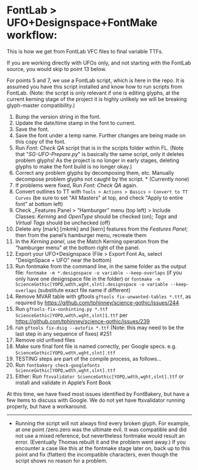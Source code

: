 # FontLab > UFO+Designspace+FontMake workflow:

This is how we get from FontLab VFC files to final variable TTFs. 

If you are working directly with UFOs only, and not starting with the FontLab source, you would skip to point 13 below.

For points 5 and 7, we use a FontLab script, which is here in the repo. It is assumed you have this script installed and know how to run scripts from FontLab. (Note: the script is only relevant if one is editing glyphs, at the current kerning stage of the project it is highly unlikely we will be breaking glyph-master compatibility.)

1. Bump the version string in the font. 
1. Update the date/time stamp in the font to current.
1. Save the font. 
1. Save the font under a temp name. Further changes are being made on this copy of the font.
1. Run _Font: Check QA_ script that is in the scripts folder within FL. (Note that "_SG-UFO-Prepare.py_" is basically the same script, only it deletes problem glyphs! As the project is no longer in early stages, deleting glyphs to make the font build is no longer okay.)
1. Correct any problem glyphs by decomposing them, etc. Manually decompose problem glyphs not caught by the script. *  (Currently none)
1. If problems were fixed, Run _Font: Check QA_ again.
1. Convert outlines to TT with `Tools > Actions > Basics > Convert to TT Curves` (be sure to set "All Masters" at top, and check "Apply to entire font" at bottom left)
1. Check _Features Panel > “Hamburger” menu (top left) > Include Classes:  _Kerning_ and _OpenType_  should be checked (on); _Tags_ and _Virtual Tags_ should be unchecked (off)
1. Delete any [mark] [mkmk] and [kern] features from the _Features Panel_; then from the panel’s hamburger menu, recreate them
1. In the _Kerning panel_, use the Match Kerning operation from the “hamburger menu” at the bottom right of the panel.
1. Export your UFO+Designspace (File > Export Font As, select "DesignSpace + UFO" near the bottom)
1. Run fontmake from the command line, in the same folder as the output file:
`fontmake -m *.designspace -o variable --keep-overlaps` (if you only have one designspace file in the folder)
or 
`fontmake -m ScienceGothic[YOPQ,wdth,wght,slnt].designspace -o variable --keep-overlaps` (substitute exact file name if different)
1. Remove MVAR table with gftools `gftools fix-unwanted-tables *.ttf`, as required by https://github.com/tphinney/science-gothic/issues/244
1. Run `gftools-fix-nonhinting.py *.ttf ScienceGothic[YOPQ,wdth,wght,slnt]1.ttf` per https://github.com/tphinney/science-gothic/issues/239
1. run `gftools fix-dsig --autofix *.ttf` (Note: this may need to be the last step in any sequence of fixes) #251
1. Remove old unfixed files
1. Make sure final font file is named correctly, per Google specs. e.g. `ScienceGothic[YOPQ,wdth,wght,slnt].ttf`
1. TESTING steps are part of the compile process, as follows...
1. Run `fontbakery check-googlefonts ScienceGothic[YOPQ,wdth,wght,slnt].ttf`
1. Either:
Run `ftxvalidator ScienceGothic[YOPQ,wdth,wght,slnt].ttf`
or install and validate in Apple’s Font Book

At this time, we have fixed most issues identified by FontBakery, but have a few items to discuss with Google. 
We do not yet have ftxvalidator running properly, but have a workaround.

----
* Running the script will not always find every broken glyph. For example, at one point /zero.zero was the ultimate evil. It was compatible and did not use a mixed reference, but nevertheless fontmake would result an error. (Eventually Thomas rebuilt it and the problem went away.) If you encounter a case like this at the fontmake stage later on, back up to this point and fix (flatten) the incompatible characters, even though the script shows no reason for a problem.
